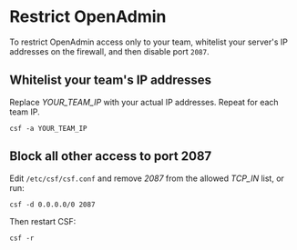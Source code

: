 # Restrict OpenAdmin

To restrict OpenAdmin access only to your team, whitelist your server's IP addresses on the firewall, and then disable port `2087`.

## Whitelist your team's IP addresses

Replace *YOUR_TEAM_IP* with your actual IP addresses. Repeat for each team IP.

```
csf -a YOUR_TEAM_IP
```

## Block all other access to port 2087

Edit `/etc/csf/csf.conf` and remove *2087* from the allowed *TCP_IN* list, or run:

```
csf -d 0.0.0.0/0 2087
```

Then restart CSF:

```
csf -r
```
